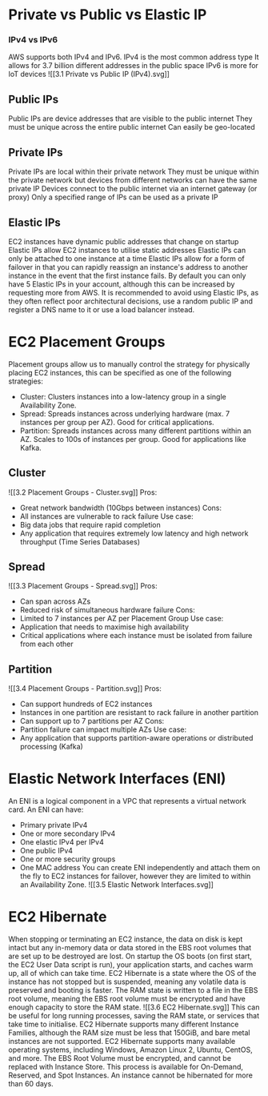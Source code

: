 # Private vs Public vs Elastic IP
### IPv4 vs IPv6
AWS supports both IPv4 and IPv6.
IPv4 is the most common address type
It allows for 3.7 billion different addresses in the public space
IPv6 is more for IoT devices
![[3.1 Private vs Public IP (IPv4).svg]]
## Public IPs
Public IPs are device addresses that are visible to the public internet
They must be unique across the entire public internet
Can easily be geo-located
## Private IPs
Private IPs are local within their private network
They must be unique within the private network but devices from different networks can have the same private IP
Devices connect to the public internet via an internet gateway (or proxy)
Only a specified range of IPs can be used as a private IP
## Elastic IPs
EC2 instances have dynamic public addresses that change on startup
Elastic IPs allow EC2 instances to utilise static addresses
Elastic IPs can only be attached to one instance at a time
Elastic IPs allow for a form of failover in that you can rapidly reassign an instance's address to another instance in the event that the first instance fails.
By default you can only have 5 Elastic IPs in your account, although this can be increased by requesting more from AWS.
It is recommended to avoid using Elastic IPs, as they often reflect poor architectural decisions, use a random public IP and register a DNS name to it or use a load balancer instead.
# EC2 Placement Groups
Placement groups allow us to manually control the strategy for physically placing EC2 instances, this can be specified as one of the following strategies:
- Cluster: Clusters instances into a low-latency group in a single Availability Zone.
- Spread: Spreads instances across underlying hardware (max. 7 instances per group per AZ). Good for critical applications.
- Partition: Spreads instances across many different partitions within an AZ. Scales to 100s of instances per group. Good for applications like Kafka.
## Cluster
![[3.2 Placement Groups - Cluster.svg]]
Pros:
- Great network bandwidth (10Gbps between instances)
Cons:
- All instances are vulnerable to rack failure
Use case:
- Big data jobs that require rapid completion
- Any application that requires extremely low latency and high network throughput (Time Series Databases)
## Spread
![[3.3 Placement Groups - Spread.svg]]
Pros:
- Can span across AZs
- Reduced risk of simultaneous hardware failure
Cons:
- Limited to 7 instances per AZ per Placement Group
Use case:
- Application that needs to maximise high availability
- Critical applications where each instance must be isolated from failure from each other
## Partition
![[3.4 Placement Groups - Partition.svg]]
Pros:
- Can support hundreds of EC2 instances
- Instances in one partition are resistant to rack failure in another partition
- Can support up to 7 partitions per AZ
Cons:
- Partition failure can impact multiple AZs
Use case:
- Any application that supports partition-aware operations or distributed processing (Kafka)
# Elastic Network Interfaces (ENI) 
An ENI is a logical component in a VPC that represents a virtual network card.
An ENI can have:
- Primary private IPv4
- One or more secondary IPv4
- One elastic IPv4 per IPv4
- One public IPv4
- One or more security groups
- One MAC address
You can create ENI independently and attach them on the fly to EC2 instances for failover, however they are limited to within an Availability Zone.
![[3.5 Elastic Network Interfaces.svg]]
# EC2 Hibernate
When stopping or terminating an EC2 instance, the data on disk is kept intact but any in-memory data or data stored in the EBS root volumes that are set up to be destroyed are lost.
On startup the OS boots (on first start, the EC2 User Data script is run), your application starts, and caches warm up, all of which can take time.
EC2 Hibernate is a state where the OS of the instance has not stopped but is suspended, meaning any volatile data is preserved and booting is faster.
The RAM state is written to a file in the EBS root volume, meaning the EBS root volume must be encrypted and have enough capacity to store the RAM state.
![[3.6 EC2 Hibernate.svg]]
This can be useful for long running processes, saving the RAM state, or services that take time to initialise.
EC2 Hibernate supports many different Instance Families, although the RAM size must be less that 150GiB, and bare metal instances are not supported.
EC2 Hibernate supports many available operating systems, including Windows, Amazon Linux 2, Ubuntu, CentOS, and more.
The EBS Root Volume must be encrypted, and cannot be replaced with Instance Store.
This process is available for On-Demand, Reserved, and Spot Instances.
An instance cannot be hibernated for more than 60 days.